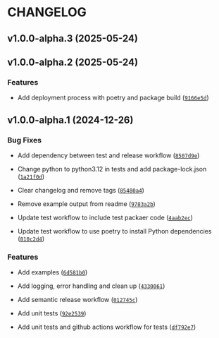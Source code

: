 # CHANGELOG


## v1.0.0-alpha.3 (2025-05-24)


## v1.0.0-alpha.2 (2025-05-24)

### Features

- Add deployment process with poetry and package build
  ([`9166e5d`](https://github.com/aaronginder/html-email-generator/commit/9166e5d4fa437d36d4b00879c9dfe142aaa5c632))


## v1.0.0-alpha.1 (2024-12-26)

### Bug Fixes

- Add dependency between test and release workflow
  ([`8507d9e`](https://github.com/aaronginder/html-email-generator/commit/8507d9e456ffa1f4d463c17e7fe6eb6994dd22e2))

- Change python to python3.12 in tests and add package-lock.json
  ([`1a21f0d`](https://github.com/aaronginder/html-email-generator/commit/1a21f0d9d91c2173ca58d52f2651299a09190fda))

- Clear changelog and remove tags
  ([`85480a4`](https://github.com/aaronginder/html-email-generator/commit/85480a49a96c7c18ad226416a25f18ba8702e64b))

- Remove example output from readme
  ([`9783a2b`](https://github.com/aaronginder/html-email-generator/commit/9783a2bd4e0ec4176e5e83d7040eaa509fbf064e))

- Update test workflow to include test packaer code
  ([`4aab2ec`](https://github.com/aaronginder/html-email-generator/commit/4aab2ec8fb124fb67075db60fa73497d8834cd78))

- Update test workflow to use poetry to install Python dependencies
  ([`810c2d4`](https://github.com/aaronginder/html-email-generator/commit/810c2d440113fc59b1457c5a88b89147fe2702db))

### Features

- Add examples
  ([`6d581b0`](https://github.com/aaronginder/html-email-generator/commit/6d581b06809e9eedaed8ba646c5e3b9ec67ab636))

- Add logging, error handling and clean up
  ([`4330061`](https://github.com/aaronginder/html-email-generator/commit/43300618058a006ae2d543187d679475d2df69af))

- Add semantic release workflow
  ([`012745c`](https://github.com/aaronginder/html-email-generator/commit/012745c54c35f87c02422bcfaf7fb7d73225697a))

- Add unit tests
  ([`92e2539`](https://github.com/aaronginder/html-email-generator/commit/92e2539c8e2f923b953f2edc4fee2f05d0b25cca))

- Add unit tests and github actions workflow for tests
  ([`df792e7`](https://github.com/aaronginder/html-email-generator/commit/df792e70c28bb176f9534d16520f14d152bb0b69))
